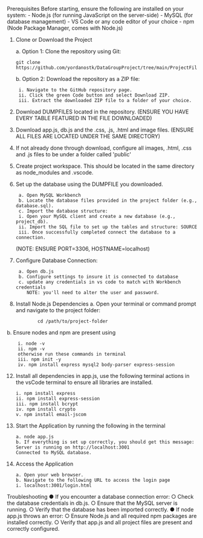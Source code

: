 Prerequisites
Before starting, ensure the following are installed on your system:
    - Node.js (for running JavaScript on the server-side)
    - MySQL (for database management)
    - VS Code or any code editor of your choice
    - npm (Node Package Manager, comes with Node.js)
    
1. Clone or Download the Project

   a. Option 1: Clone the repository using Git:

       git clone https://github.com/yordanostk/DataGroupProject/tree/main/ProjectFile

   b. Option 2: Download the repository as a ZIP file:

        i. Navigate to the GitHub repository page.
        ii. Click the green Code button and select Download ZIP.
        iii. Extract the downloaded ZIP file to a folder of your choice.
   
3. Download DUMPFILES located in the repository. (ENSURE YOU HAVE EVERY TABLE FEATURED IN THE FILE DOWNLOADED)

4. Download app.js, db.js and the .css, .js, .html and image files. (ENSURE ALL FILES ARE LOCATED UNDER THE SAME DIRECTORY)

5. If not already done through download, configure all images, .html, .css and .js files to be under a folder called 'public'

6. Create project workspace. This should be located in the same directory as node_modules and .vscode. 
   
7. Set up the database using the DUMPFILE you downloaded.

        a. Open MySQL Workbench
        b. Locate the database files provided in the project folder (e.g., database.sql).
        c. Import the database structure:
        i. Open your MySQL client and create a new database (e.g., project_db).
        ii. Import the SQL file to set up the tables and structure: SOURCE
        iii. Once successfully completed connect the database to a connection.
   (NOTE: ENSURE PORT=3306, HOSTNAME=localhost)
   
9. Configure Database Connection:
   
        a. Open db.js
        b. Configure settings to insure it is connected to database
        c. update any credentials in vs code to match with Workbench credentials
           NOTE: you'll need to alter the user and password.
   
11. Install Node.js Dependencies
        a. Open your terminal or command prompt and navigate to the project folder:

                cd /path/to/project-folder
b. Ensure nodes and npm are present using

        i. node -v
        ii. npm -v
        otherwise run these commands in terminal
        iii. npm init -y
        iv. npm install express mysql2 body-parser express-session
        
12. Install all dependencies in app.js, use the following terminal actions in the vsCode terminal to ensure all libraries are installed.

        i. npm install express
        ii. npm install express-session
        iii. npm install bcrypt
        iv. npm install crypto
        v. npm install email-jscom
    
13. Start the Application by running the following in the terminal
    
        a. node app.js
        b. If everything is set up correctly, you should get this message:
        Server is running on http://localhost:3001
        Connected to MySQL database.
    
14. Access the Application

        a. Open your web browser.
        b. Navigate to the following URL to access the login page
        i. localhost:3001/login.html
    
Troubleshooting
        ● If you encounter a database connection error:
        ○ Check the database credentials in db.js.
        ○ Ensure that the MySQL server is running.
        ○ Verify that the database has been imported correctly.
        ● If node app.js throws an error:
        ○ Ensure Node.js and all required npm packages are installed correctly.
        ○ Verify that app.js and all project files are present and correctly configured.
